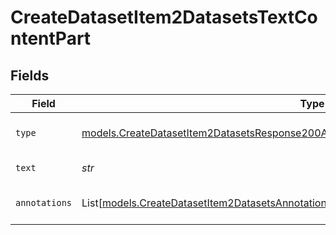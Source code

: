 # CreateDatasetItem2DatasetsTextContentPart


## Fields

| Field                                                                                                                                                                            | Type                                                                                                                                                                             | Required                                                                                                                                                                         | Description                                                                                                                                                                      |
| -------------------------------------------------------------------------------------------------------------------------------------------------------------------------------- | -------------------------------------------------------------------------------------------------------------------------------------------------------------------------------- | -------------------------------------------------------------------------------------------------------------------------------------------------------------------------------- | -------------------------------------------------------------------------------------------------------------------------------------------------------------------------------- |
| `type`                                                                                                                                                                           | [models.CreateDatasetItem2DatasetsResponse200ApplicationJSONResponseBodyMessagesType](../models/createdatasetitem2datasetsresponse200applicationjsonresponsebodymessagestype.md) | :heavy_check_mark:                                                                                                                                                               | The type of the content part.                                                                                                                                                    |
| `text`                                                                                                                                                                           | *str*                                                                                                                                                                            | :heavy_check_mark:                                                                                                                                                               | The text content.                                                                                                                                                                |
| `annotations`                                                                                                                                                                    | List[[models.CreateDatasetItem2DatasetsAnnotations](../models/createdatasetitem2datasetsannotations.md)]                                                                         | :heavy_minus_sign:                                                                                                                                                               | Annotations for the text content.                                                                                                                                                |